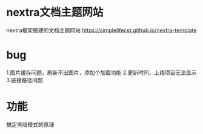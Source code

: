 # nextra文档主题网站
nextra框架搭建的文档主题网站
https://simplelifecst.github.io/nextra-template

# bug
1.图片缓存问题，刷新不出图片，添加个加载功能
2.更新时间，上线项目无法显示
3.链接路径问题

# 功能
搞定黑暗模式的原理
